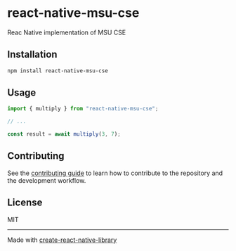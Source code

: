 # react-native-msu-cse
Reac Native implementation of MSU CSE
## Installation

```sh
npm install react-native-msu-cse
```

## Usage

```js
import { multiply } from "react-native-msu-cse";

// ...

const result = await multiply(3, 7);
```

## Contributing

See the [contributing guide](CONTRIBUTING.md) to learn how to contribute to the repository and the development workflow.

## License

MIT

---

Made with [create-react-native-library](https://github.com/callstack/react-native-builder-bob)
